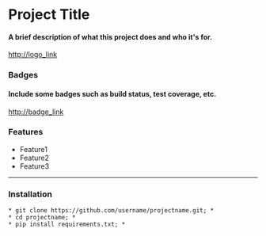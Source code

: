 # Project Title

#### A brief description of what this project does and who it's for.

<http://logo_link>

### Badges

#### Include some badges such as build status, test coverage, etc.

<http://badge_link>

### Features

- Feature1
- Feature2
- Feature3

---

### Installation

    * git clone https://github.com/username/projectname.git; *
    * cd projectname; *
    * pip install requirements.txt; *
